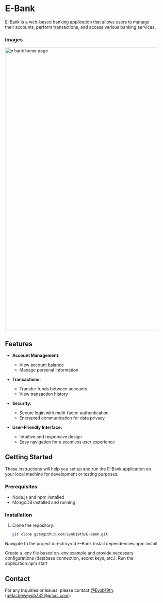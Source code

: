 # E-Bank

E-Bank is a web-based banking application that allows users to manage their accounts, perform transactions, and access various banking services.
### Images
<img width="934" alt="e bank home page " src="https://github.com/Eyob19th/E-Bank/assets/99553287/e343557d-2169-4342-b43c-a38541a4f705">


## Features

- **Account Management:**
  - View account balance
  - Manage personal information

- **Transactions:**
  - Transfer funds between accounts
  - View transaction history

- **Security:**
  - Secure login with multi-factor authentication
  - Encrypted communication for data privacy

- **User-Friendly Interface:**
  - Intuitive and responsive design
  - Easy navigation for a seamless user experience

## Getting Started

These instructions will help you set up and run the E-Bank application on your local machine for development or testing purposes.

### Prerequisites

- Node.js and npm installed
- MongoDB installed and running

### Installation

1. Clone the repository:

   ```bash
   git clone git@github.com:Eyob19th/E-Bank.git
Navigate to the project directory:cd E-Bank
Install dependencies:npm install

Create a .env file based on .env.example and provide necessary configurations (database connection, secret keys, etc.).
Run the application:npm start
## Contact

For any inquiries or issues, please contact [@Eyob19th](https://github.com/Eyob19th). (getacheweyob732@gmail.com).
